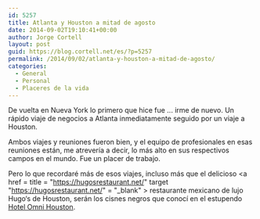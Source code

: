 ```yaml
---
id: 5257
title: Atlanta y Houston a mitad de agosto
date: 2014-09-02T19:10:41+00:00
author: Jorge Cortell
layout: post
guid: https://blog.cortell.net/es/?p=5257
permalink: /2014/09/02/atlanta-y-houston-a-mitad-de-agosto/
categories:
  - General
  - Personal
  - Placeres de la vida
---
```

De vuelta en Nueva York lo primero que hice fue ... irme de nuevo. Un rápido viaje de negocios a Atlanta inmediatamente seguido por un viaje a Houston. 

Ambos viajes y reuniones fueron bien, y el equipo de profesionales en esas reuniones están, me atrevería a decir, lo más alto en sus respectivos campos en el mundo. Fue un placer de trabajo. 

Pero lo que recordaré más de esos viajes, incluso más que el delicioso <a href = title = "https://hugosrestaurant.net/" target "https://hugosrestaurant.net/" = "_blank" > restaurante </a> mexicano de lujo Hugo‘s de Houston, serán los cisnes negros que conocí en el estupendo <a href="https://www.omnihotels.com/hotels/houston" title="https://www.omnihotels.com/hotels/houston" target="_blank">Hotel Omni Houston</a>.